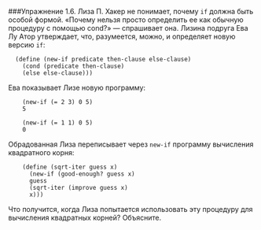 ###Упражнение 1.6.
Лиза П. Хакер не понимает, почему `if` должна быть особой формой. «Почему нельзя просто
определить ее как обычную процедуру с помощью cond?» — спрашивает она. Лизина подруга Ева
Лу Атор утверждает, что, разумеется, можно, и определяет новую версию `if`:
```racket
  (define (new-if predicate then-clause else-clause)
    (cond (predicate then-clause)
    (else else-clause)))
```
Ева показывает Лизе новую программу:
```racket
    (new-if (= 2 3) 0 5)
    5
```
```racket
    (new-if (= 1 1) 0 5)
    0
```
Обрадованная Лиза переписывает через `new-if` программу вычисления квадратного корня:
```racket
    (define (sqrt-iter guess x)
      (new-if (good-enough? guess x)
      guess
      (sqrt-iter (improve guess x)
      x)))
```
Что получится, когда Лиза попытается использовать эту процедуру для вычисления квадратных
корней? Объясните.

